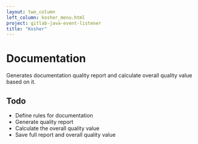 ```yaml
---
layout: two_column
left_column: kosher_menu.html
project: gitlab-java-event-listener
title: "Kosher"
---
```


# Documentation

Generates documentation quality report and calculate overall quality value based on it.

## Todo

* Define rules for documentation
* Generate quality report
* Calculate the overall quality value
* Save full report and overall quality value
